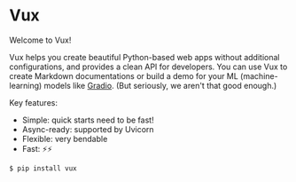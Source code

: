 # Vux

Welcome to Vux!

Vux helps you create beautiful Python-based web apps without additional configurations, and provides a clean API for developers.
You can use Vux to create Markdown documentations or build a demo for your ML (machine-learning) models like [Gradio](https://gradio.app). (But seriously, we aren't that good enough.)

Key features:
- Simple: quick starts need to be fast!
- Async-ready: supported by Uvicorn
- Flexible: very bendable
- Fast: ⚡⚡

```shell
$ pip install vux
```